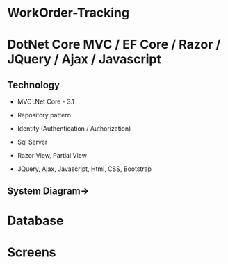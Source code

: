 # WorkOrder-Tracking

# DotNet Core MVC / EF Core / Razor / JQuery / Ajax / Javascript 

Technology
----------
- MVC .Net Core - 3.1

- Repository pattern

- Identity (Authentication / Authorization)

- Sql Server

- Razor View, Partial View

- JQuery, Ajax, Javascript, Html, CSS, Bootstrap


## System Diagram->


# Database


# Screens
